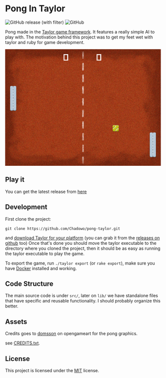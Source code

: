 # Pong In Taylor

![GitHub release (with filter)](https://img.shields.io/github/v/release/chadowo/pong-taylor?style=flat-square)
![GitHub](https://img.shields.io/github/license/chadowo/pong-taylor?style=flat-square)

Pong made in the [Taylor game framework](https://github.com/HellRok/Taylor).
It features a really simple AI to play with. The motivation behind this
project was to get my feet wet with taylor and ruby for game development.

<p align="center">
  <img src="docs/media/in_game_screenshot.png" alt="In game screenshot"/>
</p>

## Play it

You can get the latest release from [here](https://github.com/Chadowo/pong-taylor/releases)

## Development

First clone the project:

```console
git clone https://github.com/Chadowo/pong-taylor.git
```

and [download Taylor for your platform](https://taylor.oequacki.com/#downloads) (you can grab it from the [releases on github](https://github.com/HellRok/Taylor/releases) too) 
Once that's done you should move the taylor executable to the directory where you cloned the project,
then it should be as easy as running the taylor executable to play the game.

To export the game, run `./taylor export` (or `rake export`), make sure you have [Docker](https://www.docker.com/)
installed and working.

## Code Structure

The main source code is under `src/`, later on `lib/` we have standalone files
that have specific and reusable functionality. I should probably organize this better.

## Assets

Credits goes to [domsson](https://opengameart.org/users/domsson) on
opengameart for the pong graphics.

see [CREDITS.txt](assets/CREDITS.txt).

## License

This project is licensed under the [MIT](LICENSE) license.
